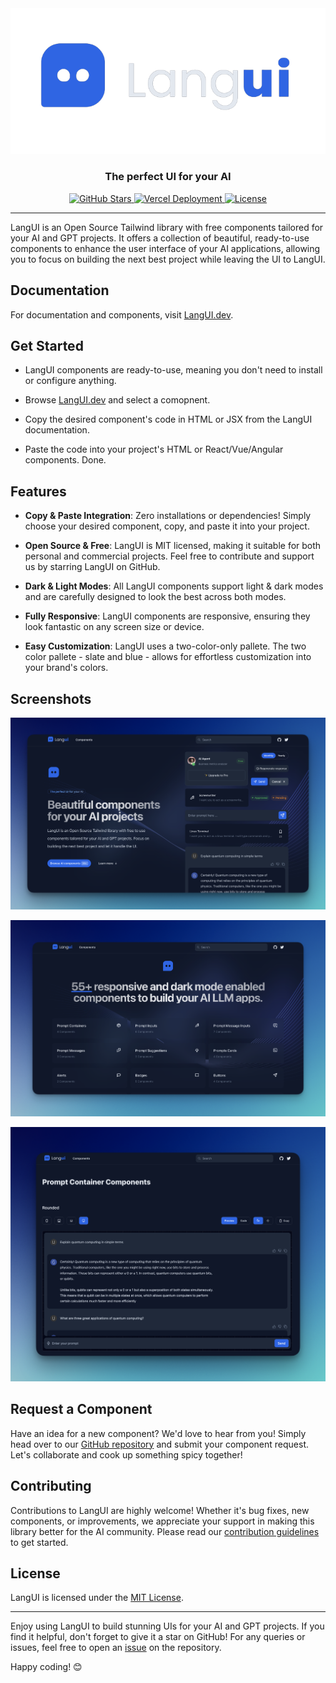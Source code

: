 <div align="center">
  <img src="./public/logo.png" alt="LangUI Logo">
</div>

<h3 align="center">The perfect UI for your AI</h3>

<p align="center">
  <a href="https://github.com/ahmadbilaldev/LangUI/stargazers">
    <img src="https://img.shields.io/github/stars/ahmadbilaldev/LangUI.svg" alt="GitHub Stars">
  </a>
  <a href="https://www.LangUI.dev">
  <img src="https://vercelbadge.vercel.app/api/ahmadbilaldev/langui" alt="Vercel Deployment">
  </a>
  <a href="https://opensource.org/licenses/MIT">
    <img src="https://img.shields.io/badge/license-MIT-blue.svg" alt="License">
  </a>
</p>
<hr/>

LangUI is an Open Source Tailwind library with free components tailored for your AI and GPT projects. It offers a collection of beautiful, ready-to-use components to enhance the user interface of your AI applications, allowing you to focus on building the next best project while leaving the UI to LangUI.

## Documentation

For documentation and components, visit [LangUI.dev](https://www.langui.dev/).

## Get Started

- LangUI components are ready-to-use, meaning you don't need to install or configure anything.

- Browse [LangUI.dev](https://www.langui.dev/) and select a comopnent.

- Copy the desired component's code in HTML or JSX from the LangUI documentation.

- Paste the code into your project's HTML or React/Vue/Angular components. Done.

## Features

- **Copy & Paste Integration**: Zero installations or dependencies! Simply choose your desired component, copy, and paste it into your project.

- **Open Source & Free**: LangUI is MIT licensed, making it suitable for both personal and commercial projects. Feel free to contribute and support us by starring LangUI on GitHub.

- **Dark & Light Modes**: All LangUI components support light & dark modes and are carefully designed to look the best across both modes.

- **Fully Responsive**: LangUI components are responsive, ensuring they look fantastic on any screen size or device.

- **Easy Customization**: LangUI uses a two-color-only pallete. The two color pallete - slate and blue - allows for effortless customization into your brand's colors.

## Screenshots

![LangUI](./screenshots/1.png)

![Components](./screenshots/2.png)

![Preview Component](./screenshots/3.png)

## Request a Component

Have an idea for a new component? We'd love to hear from you! Simply head over to our [GitHub repository](https://github.com/ahmadbilaldev/LangUI) and submit your component request. Let's collaborate and cook up something spicy together!

## Contributing

Contributions to LangUI are highly welcome! Whether it's bug fixes, new components, or improvements, we appreciate your support in making this library better for the AI community. Please read our [contribution guidelines](CONTRIBUTING.md) to get started.

## License

LangUI is licensed under the [MIT License](LICENSE).

---

Enjoy using LangUI to build stunning UIs for your AI and GPT projects. If you find it helpful, don't forget to give it a star on GitHub! For any queries or issues, feel free to open an [issue](https://github.com/ahmadbilaldev/LangUI/issues) on the repository.

Happy coding! 😊
